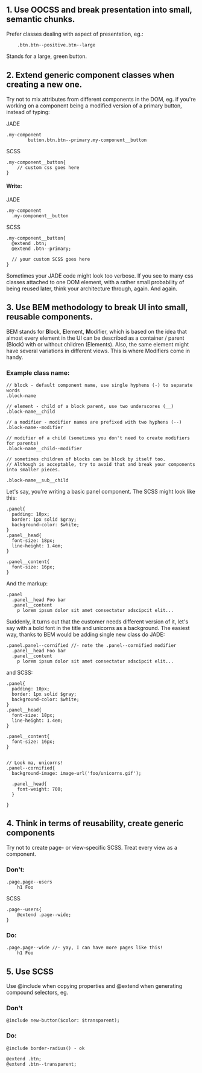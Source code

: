 ## 1. Use OOCSS﻿ and break presentation into small, semantic chunks. ##
Prefer classes dealing with aspect of presentation, eg.:

		.btn.btn--positive.btn--large

Stands for a large, green button.

## 2. Extend generic component classes when creating a new one. ##
Try not to mix attributes from different components in the DOM, eg. if you're working on a component being a modified version of a primary button, instead of typing:
 
JADE

	.my-component
			button.btn.btn--primary.my-component__button

SCSS

	.my-component__button{
		// custom css goes here
	}


#### Write: ####

JADE
		
	.my-component
	  .my-component__button


SCSS

    .my-component__button{
      @extend .btn;
      @extend .btn--primary;
      
      // your custom SCSS goes here
    }



 
Sometimes your JADE code might look too verbose. If you see to many css classes attached to one DOM element, with a rather small probability of being reused later, think your architecture through, again. And again.

## 3. Use BEM methodology to break UI into small, reusable components. ##

BEM stands for **B**lock, **E**lement, **M**odifier, which is based on the idea that almost every element in the UI can be described as a container / parent (Block) with or without children (Elements). Also, the same element might have several variations in different views. This is where Modifiers come in handy.

### Example class name: ###

	
	
	// block - default component name, use single hyphens (-) to separate words
	.block-name 
	
	// element - child of a block parent, use two underscores (__)
	.block-name__child 
	
	// a modifier - modifier names are prefixed with two hyphens (--)
	.block-name--modifier 
	
	// modifier of a child (sometimes you don't need to create modifiers for parents)
	.block-name__child--modifier 
	
	// sometimes children of blocks can be block by itself too. 
	// Although is acceptable, try to avoid that and break your components into smaller pieces.
	
	.block-name__sub__child


Let's say, you're writing a basic panel component. The SCSS might look like this:

	.panel{
	  padding: 10px;
	  border: 1px solid $gray;
	  background-color: $white;
	}
	.panel__head{
	  font-size: 18px;
	  line-height: 1.4em;
	}
	
	.panel__content{
	  font-size: 16px;
	}

And the markup:

	.panel
	  .panel__head Foo bar
	  .panel__content
	    p lorem ipsum dolor sit amet consectatur adscipcit elit...



Suddenly, it turns out that the customer needs different version of it, let's say with a bold font in the title and unicorns as a background. The easiest way, thanks to BEM would be adding single new class do JADE:

	.panel.panel--cornified //- note the .panel--cornified modifier
	  .panel__head Foo bar
	  .panel__content
	    p lorem ipsum dolor sit amet consectatur adscipcit elit...


and SCSS:


	.panel{
	  padding: 10px;
	  border: 1px solid $gray;
	  background-color: $white;
	}
	.panel__head{
	  font-size: 18px;
	  line-height: 1.4em;
	}
	
	.panel__content{
	  font-size: 16px;
	}
	
	
	// Look ma, unicorns!
	.panel--cornified{
	  background-image: image-url('foo/unicorns.gif');
	
	  .panel__head{
	    font-weight: 700;
	  }
	
	}


## 4. Think in terms of reusability, create generic components ##

Try not to create page- or view-specific SCSS. Treat every view as a component.

### Don't:  ###

	.page.page--users
		h1 Foo

SCSS

	.page--users{
		@extend .page--wide;
	}

### Do: ###

	.page.page--wide //- yay, I can have more pages like this!
		h1 Foo



## 5. Use SCSS

Use @include when copying properties and @extend when generating compound selectors, eg.

### Don't ###

	@include new-button($color: $transparent);

### Do: ###

	@include border-radius() - ok

	@extend .btn;
	@extend .btn--transparent;

